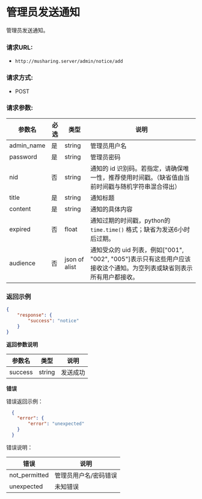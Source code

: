 # 管理员发送通知

管理员发送通知。

### 请求URL:

- `http://musharing.server/admin/notice/add`

### 请求方式:

- POST

### 请求参数:

| 参数名     | 必选 | 类型          | 说明                                                         |
| ---------- | ---- | ------------- | ------------------------------------------------------------ |
| admin_name | 是   | string        | 管理员用户名                                                 |
| password   | 是   | string        | 管理员密码                                                   |
| nid        | 否   | string        | 通知的 id 识别码。若指定，请确保唯一性，推荐使用时间戳。（缺省值由当前时间戳与随机字符串混合得出） |
| title      | 是   | string        | 通知标题                                                     |
| content    | 是   | string        | 通知的具体内容                                               |
| expired    | 否   | float         | 通知过期的时间戳，python的 `time.time()` 格式；缺省为发送6小时后过期。 |
| audience   | 否   | json of alist | 通知受众的 uid 列表，例如["001", "002", "005"]表示只有这些用户应该接收这个通知。为空列表或缺省则表示所有用户都接收。 |

 ### 返回示例

```json
{
    "response": {
        "success": "notice"
    }
}
```

**返回参数说明** 

| 参数名  | 类型   | 说明     |
| ------- | ------ | -------- |
| success | string | 发送成功 |

 **错误** 

错误返回示例：

```json
  {
    "error": {
        "error": "unexpected"
    }
  }
```

错误说明：

| 错误          | 说明                  |
| ------------- | --------------------- |
| not_permitted | 管理员用户名/密码错误 |
| unexpected    | 未知错误              |
